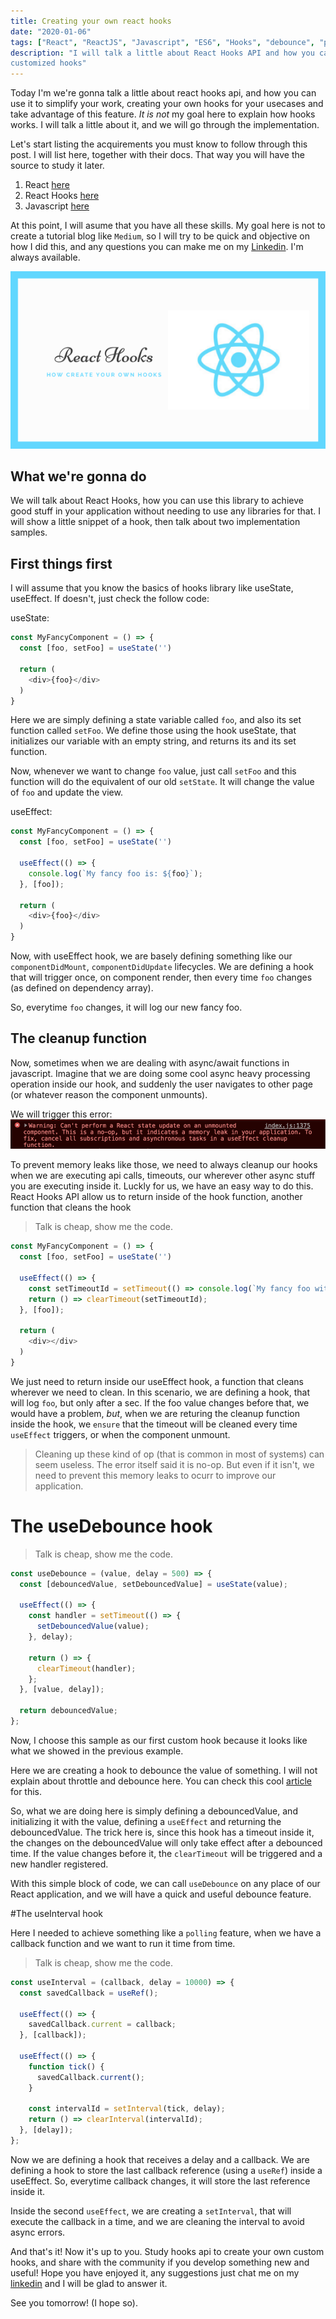 ```yaml
---
title: Creating your own react hooks
date: "2020-01-06"
tags: ["React", "ReactJS", "Javascript", "ES6", "Hooks", "debounce", "polling"]
description: "I will talk a little about React Hooks API and how you can use it to create your own
customized hooks"
---
```


Today I'm we're gonna talk a little about react hooks api, and how you can use it to simplify your
work, creating your own hooks for your usecases and take advantage of this feature. *It is not* my
goal here to explain how hooks works. I will talk a little about it, and we will go through the
implementation.

Let's start listing the acquirements you must know to follow through this post. I will list here,
together with their docs. That way you will have the source to study it later.

1. React [here](https://reactjs.org/)
2. React Hooks [here](https://reactjs.org/docs/hooks-intro.html)
3. Javascript [here](https://developer.mozilla.org/en-US/docs/Web/JavaScript)

At this point, I will asume that you have all these skills. My goal here is not to create a tutorial
blog like `Medium`, so I will try to be quick and objective on how I did this, and any questions
you can make me on my [Linkedin](https://www.linkedin.com/in/rafaelcmm/). I'm always available.

![5am club](./react-hooks.png)

## What we're gonna do

We will talk about React Hooks, how you can use this library to achieve good stuff in your application
without needing to use any libraries for that. I will show a little snippet of a hook, then talk about
two implementation samples.

## First things first

I will assume that you know the basics of hooks library like useState, useEffect. If doesn't, just check the follow code:

useState:
```javascript
const MyFancyComponent = () => {
  const [foo, setFoo] = useState('')

  return (
    <div>{foo}</div>
  )
}
```

Here we are simply defining a state variable called `foo`, and also its set function called `setFoo`. We
define those using the hook useState, that initializes our variable with an empty string, and returns its
and its set function.

Now, whenever we want to change `foo` value, just call `setFoo` and this function will do the equivalent
of our old `setState`. It will change the value of `foo` and update the view. 

useEffect:
```javascript
const MyFancyComponent = () => {
  const [foo, setFoo] = useState('')

  useEffect(() => {
    console.log(`My fancy foo is: ${foo}`);
  }, [foo]);

  return (
    <div>{foo}</div>
  )
}
```

Now, with useEffect hook, we are basely defining something like our `componentDidMount`, `componentDidUpdate`
lifecycles. We are defining a hook that will trigger once, on component render, then every time `foo`
changes (as defined on dependency array).

So, everytime `foo` changes, it will log our new fancy foo.

## The cleanup function

Now, sometimes when we are dealing with async/await functions in javascript. Imagine that we are doing
some cool async heavy processing operation inside our hook, and suddenly the user navigates to other
page (or whatever reason the component unmounts).

We will trigger this error: 
![5am club](./error-js.png)

To prevent memory leaks like those, we need to always cleanup our hooks when we are executing api calls,
timeouts, our wherever other async stuff you are executing inside it. Luckly for us, we have an easy
way to do this. React Hooks API allow us to return inside of the hook function, another function that
cleans the hook

> Talk is cheap, show me the code.

```javascript
const MyFancyComponent = () => {
  const [foo, setFoo] = useState('')

  useEffect(() => {
    const setTimeoutId = setTimeout(() => console.log(`My fancy foo with delay is: ${foo}`), 1000)
    return () => clearTimeout(setTimeoutId);
  }, [foo]);

  return (
    <div></div>
  )
}
```

We just need to return inside our useEffect hook, a function that cleans wherever we need to clean.
In this scenario, we are defining a hook, that will log `foo`, but only after a sec. If the foo
value changes before that, we would have a problem, *but*, when we are returing the cleanup function
inside the hook, we `ensure` that the timeout will be cleaned every time `useEffect` triggers, or when
the component unmount. 

> Cleaning up these kind of op (that is common in most of systems) can seem useless. The error
> itself said it is no-op. But even if it isn't, we need to prevent this memory leaks to ocurr to
> improve our application.

# The useDebounce hook

> Talk is cheap, show me the code.

```javascript
const useDebounce = (value, delay = 500) => {
  const [debouncedValue, setDebouncedValue] = useState(value);

  useEffect(() => {
    const handler = setTimeout(() => {
      setDebouncedValue(value);
    }, delay);

    return () => {
      clearTimeout(handler);
    };
  }, [value, delay]);

  return debouncedValue;
};
```

Now, I choose this sample as our first custom hook because it looks like what we showed in the previous
example. 

Here we are creating a hook to debounce the value of something. I will not explain about throttle and
debounce here. You can check this cool [article](https://programmingwithmosh.com/javascript/javascript-throttle-and-debounce-patterns/)
for this. 

So, what we are doing here is simply defining a debouncedValue, and initializing it with the value,
defining a `useEffect` and returning the debouncedValue. The trick here is, since this hook has a
timeout inside it, the changes on the debouncedValue will only take effect after a debounced time.
If the value changes before it, the `clearTimeout` will be triggered and a new handler registered.

With this simple block of code, we can call `useDebounce` on any place of our React application, and
we will have a quick and useful debounce feature.

#The useInterval hook

Here I needed to achieve something like a `polling` feature, when we have a callback function and we
want to run it time from time. 

> Talk is cheap, show me the code.

```javascript
const useInterval = (callback, delay = 10000) => {
  const savedCallback = useRef();

  useEffect(() => {
    savedCallback.current = callback;
  }, [callback]);

  useEffect(() => {
    function tick() {
      savedCallback.current();
    }
    
    const intervalId = setInterval(tick, delay);
    return () => clearInterval(intervalId);
  }, [delay]);
};
```

Now we are defining a hook that receives a delay and a callback. We are defining a hook to store the
last callback reference (using a `useRef`) inside a useEffect. So, everytime callback changes, it will
store the last reference inside it. 

Inside the second `useEffect`, we are creating a `setInterval`, that will execute the callback in a time,
and we are cleaning the interval to avoid async errors.

And that's it! Now it's up to you. Study hooks api to create your own custom hooks, and share with
the community if you develop something new and useful!
Hope you have enjoyed it, any suggestions just chat me on my [linkedin](https://www.linkedin.com/in/rafaelcmm/) 
and I will be glad to answer it.
                                                  
See you tomorrow! (I hope so).